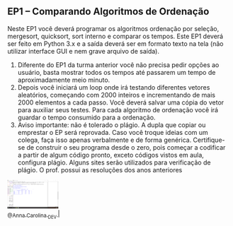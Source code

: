 ## EP1 – Comparando Algoritmos de Ordenação

Neste EP1 você deverá programar os algoritmos ordenação por seleção, mergesort, quicksort, sort 
interno e comparar os tempos. Este EP1 deverá ser feito em Python 3.x e a saída deverá ser em formato 
texto na tela (não utilizar interface GUI e nem grave arquivo de saída).
1. Diferente do EP1 da turma anterior você não precisa pedir opções ao usuário, basta mostrar todos 
os tempos até passarem um tempo de aproximadamente meio minuto.
2. Depois você iniciará um loop onde irá testando diferentes vetores aleatórios, começando com 2000 
inteiros e incrementando de mais 2000 elementos a cada passo. Você deverá salvar uma cópia do 
vetor para auxiliar seus testes. Para cada algoritmo de ordenação você irá guardar o tempo 
consumido para a ordenação. 
3. Aviso importante: não é tolerado o plágio. A dupla que copiar ou emprestar o EP será reprovada. 
Caso você troque ideias com um colega, faça isso apenas verbalmente e de forma genérica. 
Certifique-se de construir o seu programa desde o zero, pois começar a codificar a partir de algum 
código pronto, exceto códigos vistos em aula, configura plágio. Alguns sites serão utilizados para 
verificação de plágio. O prof. possui as resoluções dos anos anteriores


[<img src="https://github.com/AnnaCMendes/Estrutura-de-Dados---EP1-Comparando-Algoritmos-de-Ordena-o/blob/main/EP1.PNG" width=115 > <br> <sub> @Anna Carolina <sub> DEV </sub>](https://github.com/AnnaCMendes)|
